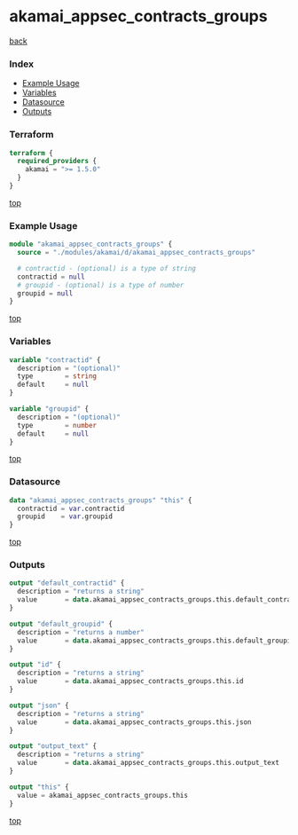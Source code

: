 # akamai_appsec_contracts_groups

[back](../akamai.md)

### Index

- [Example Usage](#example-usage)
- [Variables](#variables)
- [Datasource](#datasource)
- [Outputs](#outputs)

### Terraform

```terraform
terraform {
  required_providers {
    akamai = ">= 1.5.0"
  }
}
```

[top](#index)

### Example Usage

```terraform
module "akamai_appsec_contracts_groups" {
  source = "./modules/akamai/d/akamai_appsec_contracts_groups"

  # contractid - (optional) is a type of string
  contractid = null
  # groupid - (optional) is a type of number
  groupid = null
}
```

[top](#index)

### Variables

```terraform
variable "contractid" {
  description = "(optional)"
  type        = string
  default     = null
}

variable "groupid" {
  description = "(optional)"
  type        = number
  default     = null
}
```

[top](#index)

### Datasource

```terraform
data "akamai_appsec_contracts_groups" "this" {
  contractid = var.contractid
  groupid    = var.groupid
}
```

[top](#index)

### Outputs

```terraform
output "default_contractid" {
  description = "returns a string"
  value       = data.akamai_appsec_contracts_groups.this.default_contractid
}

output "default_groupid" {
  description = "returns a number"
  value       = data.akamai_appsec_contracts_groups.this.default_groupid
}

output "id" {
  description = "returns a string"
  value       = data.akamai_appsec_contracts_groups.this.id
}

output "json" {
  description = "returns a string"
  value       = data.akamai_appsec_contracts_groups.this.json
}

output "output_text" {
  description = "returns a string"
  value       = data.akamai_appsec_contracts_groups.this.output_text
}

output "this" {
  value = akamai_appsec_contracts_groups.this
}
```

[top](#index)